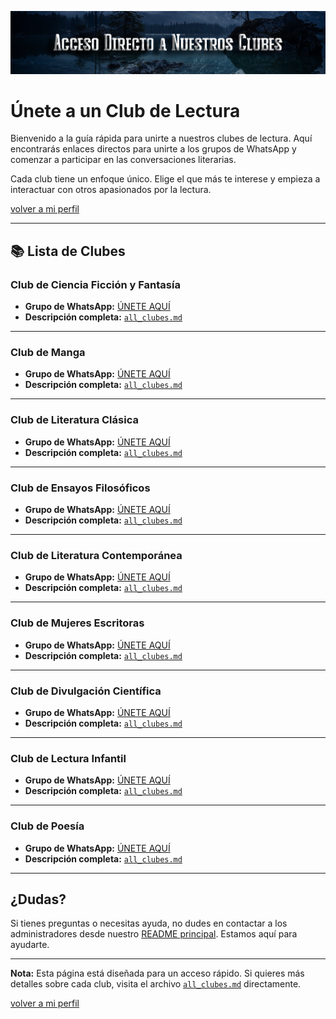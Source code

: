 ![Acceso_Clubes](../imagenes/Cabeceras/Clubes_Cabecera02.png)

# **Únete a un Club de Lectura**

Bienvenido a la guía rápida para unirte a nuestros clubes de lectura. Aquí encontrarás enlaces directos para unirte a los grupos de WhatsApp y comenzar a participar en las conversaciones literarias.  

Cada club tiene un enfoque único. Elige el que más te interese y empieza a interactuar con otros apasionados por la lectura.


[volver a mi perfil](../mi_perfil.md)

---

## **📚 Lista de Clubes**

### **Club de Ciencia Ficción y Fantasía**
- **Grupo de WhatsApp:** [ÚNETE AQUÍ](https://chat.whatsapp.com/LCPSNb9qpbU6BA7hM1OGof)
- **Descripción completa:** [`all_clubes.md`](all_clubes.md#club-de-ciencia-ficción-y-fantasía)

---

### **Club de Manga**
- **Grupo de WhatsApp:** [ÚNETE AQUÍ](https://chat.whatsapp.com/JOM3QTtvIR7GE1xzbhzv9I)
- **Descripción completa:** [`all_clubes.md`](all_clubes.md#club-de-manga)

---

### **Club de Literatura Clásica**
- **Grupo de WhatsApp:** [ÚNETE AQUÍ](https://chat.whatsapp.com/Kf5rJgkYNpQKjws6oHuRMd)
- **Descripción completa:** [`all_clubes.md`](all_clubes.md#club-de-literatura-clásica)

---

### **Club de Ensayos Filosóficos**
- **Grupo de WhatsApp:** [ÚNETE AQUÍ](https://chat.whatsapp.com/FDBlvskTFbpLKAKItF5uTF)
- **Descripción completa:** [`all_clubes.md`](all_clubes.md#club-de-ensayos-filosóficos)

---

### **Club de Literatura Contemporánea**
- **Grupo de WhatsApp:** [ÚNETE AQUÍ](https://chat.whatsapp.com/Bdyu4jE0SUf8vRiBOJ7UrH)
- **Descripción completa:** [`all_clubes.md`](all_clubes.md#club-de-literatura-contemporánea)

---

### **Club de Mujeres Escritoras**
- **Grupo de WhatsApp:** [ÚNETE AQUÍ](https://chat.whatsapp.com/GMTMoha5Zb31fN1RvIRtNv)
- **Descripción completa:** [`all_clubes.md`](all_clubes.md#club-de-mujeres-escritoras)

---

### **Club de Divulgación Científica**
- **Grupo de WhatsApp:** [ÚNETE AQUÍ](https://chat.whatsapp.com/K5W9LRyrls5DZ6qTwv91Ti)
- **Descripción completa:** [`all_clubes.md`](all_clubes.md#club-de-divulgación-científica)

---

### **Club de Lectura Infantil**
- **Grupo de WhatsApp:** [ÚNETE AQUÍ](https://chat.whatsapp.com/EiVKyYBT5oIJo8QgHZ3LkG)
- **Descripción completa:** [`all_clubes.md`](all_clubes.md#club-de-lectura-infantil)

---

### **Club de Poesía**
- **Grupo de WhatsApp:** [ÚNETE AQUÍ](https://chat.whatsapp.com/FMYHbahYxFa2CqOOXTcdH4)
- **Descripción completa:** [`all_clubes.md`](all_clubes.md#club-de-poesía)

---

## **¿Dudas?**
Si tienes preguntas o necesitas ayuda, no dudes en contactar a los administradores desde nuestro [README principal](../README.md#contáctanos). Estamos aquí para ayudarte.

---

**Nota:** Esta página está diseñada para un acceso rápido. Si quieres más detalles sobre cada club, visita el archivo [`all_clubes.md`](all_clubes.md) directamente.

[volver a mi perfil](../mi_perfil.md)